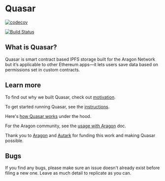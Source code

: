 # Quasar

[![codecov](https://codecov.io/gh/openworklabs/quasar/branch/primary/graph/badge.svg)](https://codecov.io/gh/openworklabs/quasar)

[![Build Status](https://travis-ci.org/openworklabs/quasar.svg?branch=primary)](https://travis-ci.org/openworklabs/quasar)

## What is Quasar?

Quasar is smart contract based IPFS storage built for the Aragon Network but it’s applicable to other Ethereum apps—it lets users save data based on permissions set in custom contracts.

## Learn more

To find out why we built Quasar, check out [motivation](https://github.com/openworklabs/quasar/blob/update/docs/docs/motivations.md).

To get started running Quasar, see the [instructions](https://github.com/openworklabs/quasar/blob/update/docs/docs/usingQuasar.md).

Here's [how Quasar works](https://github.com/openworklabs/quasar/blob/update/docs/docs/usingQuasar.md) under the hood.

For the Aragon community, see the [usage with Aragon](https://github.com/openworklabs/quasar/blob/update/docs/docs/usageWithAragon.md) doc.

Thank you to [Aragon](https://aragon.org/) and [Autark](https://www.autark.xyz/) for funding this work and making Quasar possible.

## Bugs

If you find any bugs, please make sure an issue doesn't already exist before filing a new one. Leave as much detail to replicate as you can.
